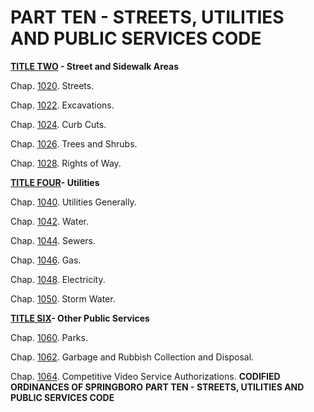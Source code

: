 PART TEN - STREETS, UTILITIES AND PUBLIC SERVICES CODE
======================================================

**[TITLE TWO](409c51db.html) - Street and Sidewalk Areas**

Chap. [1020](40a624fa.html). Streets.

Chap. [1022](40c87a44.html). Excavations.

Chap. [1024](40f42d2d.html). Curb Cuts.

Chap. [1026](410ac5c6.html). Trees and Shrubs.

Chap. [1028](413a916d.html). Rights of Way.

[**TITLE FOUR**](4295e7bb.html)**- Utilities**

Chap. [1040](42a0f2cb.html). Utilities Generally.

Chap. [1042](42cc381d.html). Water.

Chap. [1044](43e12e74.html). Sewers.

Chap. [1046](455ddaf6.html). Gas.

Chap. [1048](456ce5c7.html). Electricity.

Chap. [1050](457c58bf.html). Storm Water.

[**TITLE SIX**](45a245a0.html)**- Other Public Services**

Chap. [1060](45aa38c1.html). Parks.

Chap. [1062](45cbec48.html). Garbage and Rubbish Collection and
Disposal.

Chap. [1064](46125a10.html). Competitive Video Service Authorizations.
**CODIFIED ORDINANCES OF SPRINGBORO** **PART TEN - STREETS, UTILITIES
AND PUBLIC SERVICES CODE**

